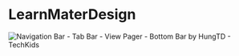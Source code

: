 # LearnMaterDesign
![Navigation Bar - Tab Bar - View Pager - Bottom Bar by HungTD - TechKids](http://i477.photobucket.com/albums/rr132/trungepu/Navigation%20Bar%20-%20Tab%20Bar%20-%20View%20Pager%20-%20Bottom%20Bar%20by%20HungTD%20-%20TechKids_zpsaxprg1ld.jpg)
